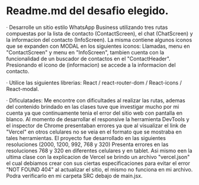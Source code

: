 # Readme.md del desafio elegido.

· Desarrolle un sitio estilo WhatsApp Business utilizando tres rutas compuestas por la lista de contacto (ContactScreen), el chat (ChatScreen) y la informacion del contacto (InfoScreen). La misma contiene algunos iconos que se expanden con MODAL en los siguientes iconos: Llamadas, menu en "ContactScreen" y menu en "InfoScreen", tambien cuenta con la funcionalidad de un buscador de contactos en el "ContactHeader". Presionando el icono de (informacion) se accede a la informacion del contacto.


· Utilice las siguientes librerias: React / react-router-dom / React-icons / React-modal.

· Dificulatades: Me encontre con dificultades al realizar las rutas, ademas del contenido brindado en las clases tuve que investigar mucho por mi cuenta ya que continuamente tenia el error del sitio web con pantalla en blanco. Al momento de desarrollar el responsive la herramienta DevTools y el inspector de Chrome presentaban errores ya que al visualizar el link de "Vercel" en otros celulares no se veia en el formato que se mostraba en tales herramientas. El proyecto fue desarrollado en las siguientes resoluciones (2000, 1200, 992, 768 y 320) Presenta errores en las resoluciones 768 y 320 en diferentes celulares y en tablet. 
 Asi mismo een la ultima clase con la explicacion de Vercel se brindo un archivo "vercel.json" el cual debiamos crear con sus ciertas especificaciones para evitar el error "NOT FOUND 404" al actualizar el sitio, el mismo no funciona en mi archivo. Podra verificarlo en mi carpeta SRC debajo de main.jsx.